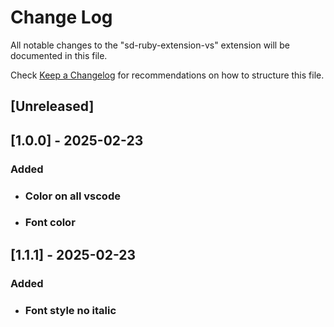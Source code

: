 # Change Log

All notable changes to the "sd-ruby-extension-vs" extension will be documented in this file.

Check [Keep a Changelog](http://keepachangelog.com/) for recommendations on how to structure this file.

## [Unreleased]

## [1.0.0] - 2025-02-23

### Added
- ### Color on all vscode
- ### Font color


## [1.1.1] - 2025-02-23

### Added
- ### Font style no italic
